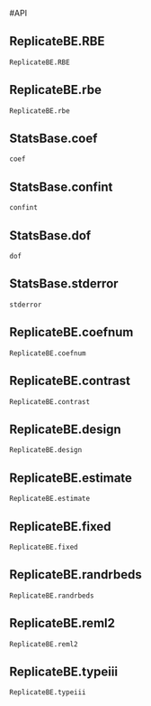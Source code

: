 #API

## ReplicateBE.RBE
```@docs
ReplicateBE.RBE
```

## ReplicateBE.rbe
```@docs
ReplicateBE.rbe
```

## StatsBase.coef
```@docs
coef
```

## StatsBase.confint
```@docs
confint
```

## StatsBase.dof
```@docs
dof
```

## StatsBase.stderror
```@docs
stderror
```

## ReplicateBE.coefnum
```@docs
ReplicateBE.coefnum
```

## ReplicateBE.contrast
```@docs
ReplicateBE.contrast
```

## ReplicateBE.design
```@docs
ReplicateBE.design
```

## ReplicateBE.estimate
```@docs
ReplicateBE.estimate
```

## ReplicateBE.fixed
```@docs
ReplicateBE.fixed
```

## ReplicateBE.randrbeds
```@docs
ReplicateBE.randrbeds
```

## ReplicateBE.reml2
```@docs
ReplicateBE.reml2
```

## ReplicateBE.typeiii
```@docs
ReplicateBE.typeiii
```
